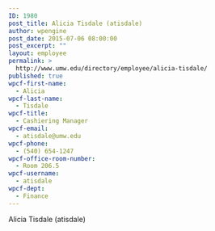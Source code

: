 ```yaml
---
ID: 1980
post_title: Alicia Tisdale (atisdale)
author: wpengine
post_date: 2015-07-06 08:00:00
post_excerpt: ""
layout: employee
permalink: >
  http://www.umw.edu/directory/employee/alicia-tisdale/
published: true
wpcf-first-name:
  - Alicia
wpcf-last-name:
  - Tisdale
wpcf-title:
  - Cashiering Manager
wpcf-email:
  - atisdale@umw.edu
wpcf-phone:
  - (540) 654-1247
wpcf-office-room-number:
  - Room 206.5
wpcf-username:
  - atisdale
wpcf-dept:
  - Finance
---
```

Alicia Tisdale (atisdale)